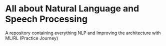 # All about Natural Language and Speech Processing
A repository containing everything NLP and Improving the architecture with ML/RL (Practice Journey)    
   
                                      
